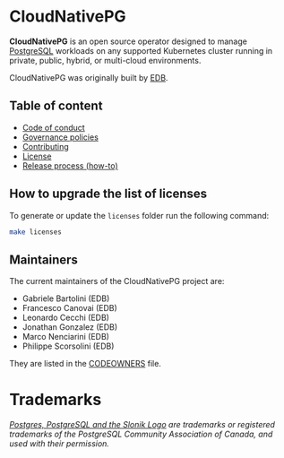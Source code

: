 # CloudNativePG

**CloudNativePG** is an open source operator designed to manage
[PostgreSQL](https://www.postgresql.org/) workloads on any supported Kubernetes
cluster running in private, public, hybrid, or multi-cloud environments.

CloudNativePG was originally built by [EDB](https://www.enterprisedb.com).

## Table of content

- [Code of conduct](CODE_OF_CONDUCT.md)
- [Governance policies](GOVERNANCE.md)
- [Contributing](CONTRIBUTING.md)
- [License](LICENSE)
- [Release process (how-to)](RELEASE.md)

## How to upgrade the list of licenses

To generate or update the `licenses` folder run the following command:

```bash
make licenses
```

## Maintainers

The current maintainers of the CloudNativePG project are:

- Gabriele Bartolini (EDB)
- Francesco Canovai (EDB)
- Leonardo Cecchi (EDB)
- Jonathan Gonzalez (EDB)
- Marco Nenciarini (EDB)
- Philippe Scorsolini (EDB)

They are listed in the [CODEOWNERS](CODEOWNERS) file.

# Trademarks

*[Postgres, PostgreSQL and the Slonik Logo](https://www.postgresql.org/about/policies/trademarks/)
are trademarks or registered trademarks of the PostgreSQL Community Association
of Canada, and used with their permission.*
